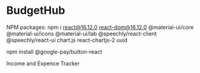 # BudgetHub

NPM packages: npm i react@16.12.0 react-dom@16.12.0 @material-ui/core @material-ui/icons @material-ui/lab @speechly/react-client @speechly/react-ui chart.js react-chartjs-2 uuid

npm install @google-pay/button-react

Income and Expence Tracker
